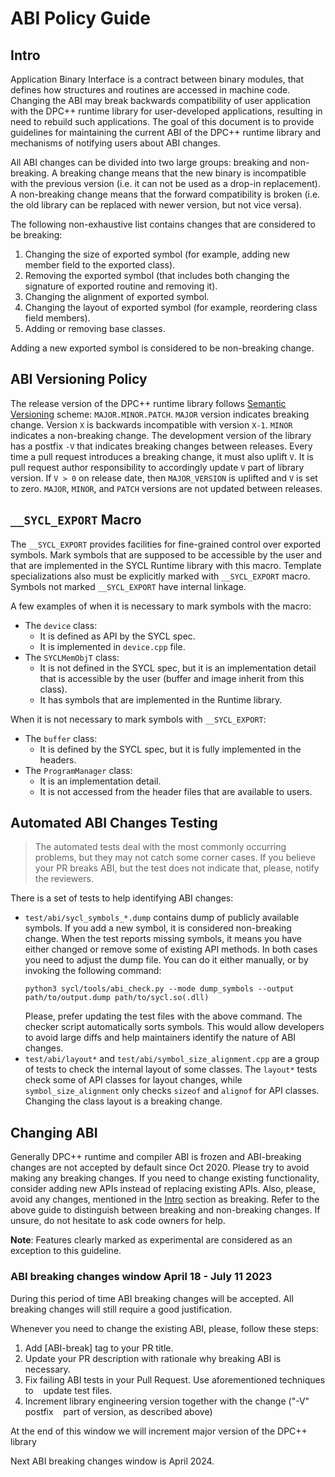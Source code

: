 # ABI Policy Guide

## Intro

Application Binary Interface is a contract between binary modules, that defines
how structures and routines are accessed in machine code. Changing the ABI may
break backwards compatibility of user application with the DPC++ runtime library
for user-developed applications, resulting in need to rebuild such applications.
The goal of this document is to provide guidelines for maintaining the current
ABI of the DPC++ runtime library and mechanisms of notifying users about ABI
changes.

All ABI changes can be divided into two large groups: breaking and non-breaking.
A breaking change means that the new binary is incompatible with the previous
version (i.e. it can not be used as a drop-in replacement). A non-breaking
change means that the forward compatibility is broken (i.e. the old library
can be replaced with newer version, but not vice versa).

The following non-exhaustive list contains changes that are considered to be
breaking:

1. Changing the size of exported symbol (for example, adding new member field
   to the exported class).
1. Removing the exported symbol (that includes both changing the signature of
   exported routine and removing it).
1. Changing the alignment of exported symbol.
1. Changing the layout of exported symbol (for example, reordering class field
   members).
1. Adding or removing base classes.

Adding a new exported symbol is considered to be non-breaking change.

## ABI Versioning Policy

The release version of the DPC++ runtime library follows
[Semantic Versioning](https://semver.org/) scheme: `MAJOR.MINOR.PATCH`. `MAJOR`
version indicates breaking change. Version `X` is backwards incompatible with
version `X-1`. `MINOR` indicates a non-breaking change. The development version
of the library has a postfix `-V` that indicates breaking changes between
releases. Every time a pull request introduces a breaking change, it must also
uplift `V`. It is pull request author responsibility to accordingly update
`V` part of library version. If `V > 0` on release date, then `MAJOR_VERSION`
is uplifted and `V` is set to zero. `MAJOR`, `MINOR`, and `PATCH` versions are
not updated between releases.

## `__SYCL_EXPORT` Macro

The `__SYCL_EXPORT` provides facilities for fine-grained control over exported
symbols. Mark symbols that are supposed to be accessible by the user and that
are implemented in the SYCL Runtime library with this macro. Template
specializations also must be explicitly marked with `__SYCL_EXPORT` macro.
Symbols not marked `__SYCL_EXPORT` have internal linkage.

A few examples of when it is necessary to mark symbols with the macro:

* The `device` class:
  - It is defined as API by the SYCL spec.
  - It is implemented in `device.cpp` file.
* The `SYCLMemObjT` class:
  - It is not defined in the SYCL spec, but it is an implementation detail that
    is accessible by the user (buffer and image inherit from this class).
  - It has symbols that are implemented in the Runtime library.

When it is not necessary to mark symbols with `__SYCL_EXPORT`:
* The `buffer` class:
  - It is defined by the SYCL spec, but it is fully implemented in the headers.
* The `ProgramManager` class:
  - It is an implementation detail.
  - It is not accessed from the header files that are available to users.

## Automated ABI Changes Testing

> The automated tests deal with the most commonly occurring problems, but they
> may not catch some corner cases. If you believe your PR breaks ABI, but the
> test does not indicate that, please, notify the reviewers.

There is a set of tests to help identifying ABI changes:

* `test/abi/sycl_symbols_*.dump` contains dump of publicly available symbols.
  If you add a new symbol, it is considered non-breaking change. When the test
  reports missing symbols, it means you have either changed or remove some of
  existing API methods. In both cases you need to adjust the dump file. You
  can do it either manually, or by invoking the following command:
  ```shell
  python3 sycl/tools/abi_check.py --mode dump_symbols --output path/to/output.dump path/to/sycl.so(.dll)
  ```
  Please, prefer updating the test files with the above command. The checker
  script automatically sorts symbols. This would allow developers to avoid
  large diffs and help maintainers identify the nature of ABI changes.
* `test/abi/layout*` and `test/abi/symbol_size_alignment.cpp` are a group of
  tests to check the internal layout of some classes. The `layout*` tests check 
  some of API classes for layout changes, while `symbol_size_alignment` only
  checks `sizeof` and `alignof` for API classes. Changing the class layout is a 
  breaking change.

## Changing ABI

Generally DPC++ runtime and compiler ABI is frozen and ABI-breaking changes are
not accepted by default since Oct 2020. Please try to avoid making any breaking
changes. If you need to change existing functionality, consider adding new APIs
instead of replacing existing APIs. Also, please, avoid any changes, mentioned in the
[Intro](#intro) section as breaking. Refer to the above guide to distinguish
between breaking and non-breaking changes. If unsure, do not hesitate to ask code
owners for help.

**Note**: Features clearly marked as experimental are considered as an exception
to this guideline.

### ABI breaking changes window April 18 - July 11 2023

During this period of time ABI breaking changes will be accepted. All breaking 
changes will still require a good justification.

Whenever you need to change the existing ABI, please, follow these steps:

1. Add [ABI-break] tag to your PR title.
2. Update your PR description with rationale why breaking ABI is necessary.
3. Fix failing ABI tests in your Pull Request. Use aforementioned techniques to
   update test files.
4. Increment library engineering version together with the change ("-V" postfix
   part of version, as described above)

At the end of this window we will increment major version of the DPC++ library

Next ABI breaking changes window is April 2024.
